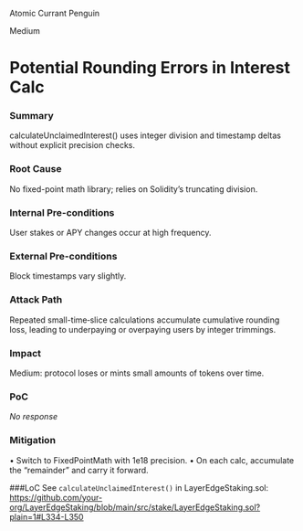 Atomic Currant Penguin

Medium

# Potential Rounding Errors in Interest Calc

### Summary

calculateUnclaimedInterest() uses integer division and timestamp deltas without explicit precision checks.

### Root Cause

No fixed-point math library; relies on Solidity’s truncating division.

### Internal Pre-conditions

User stakes or APY changes occur at high frequency.

### External Pre-conditions

Block timestamps vary slightly.

### Attack Path

Repeated small-time‐slice calculations accumulate cumulative rounding loss, leading to underpaying or overpaying users by integer trimmings.

### Impact

Medium: protocol loses or mints small amounts of tokens over time.

### PoC

_No response_

### Mitigation

• Switch to FixedPointMath with 1e18 precision.
• On each calc, accumulate the “remainder” and carry it forward.

###LoC
See `calculateUnclaimedInterest()` in LayerEdgeStaking.sol: 
https://github.com/your-org/LayerEdgeStaking/blob/main/src/stake/LayerEdgeStaking.sol?plain=1#L334-L350 

